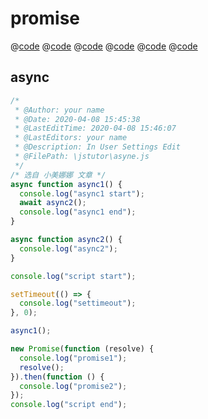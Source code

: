 # promise

@[code](./res/promise/cl1.ts)
@[code](./res/promise/cl2.ts)
@[code](./res/promise/cl3.ts)
@[code](./res/promise/cl4.ts)
@[code](./res/promise/cl5.ts)
@[code](./res/promise/promise2.ts)

## async

```js
/*
 * @Author: your name
 * @Date: 2020-04-08 15:45:38
 * @LastEditTime: 2020-04-08 15:46:07
 * @LastEditors: your name
 * @Description: In User Settings Edit
 * @FilePath: \jstutor\asyne.js
 */
/* 选自 小美娜娜 文章 */
async function async1() {
  console.log("async1 start");
  await async2();
  console.log("async1 end");
}

async function async2() {
  console.log("async2");
}

console.log("script start");

setTimeout(() => {
  console.log("settimeout");
}, 0);

async1();

new Promise(function (resolve) {
  console.log("promise1");
  resolve();
}).then(function () {
  console.log("promise2");
});
console.log("script end");
```

